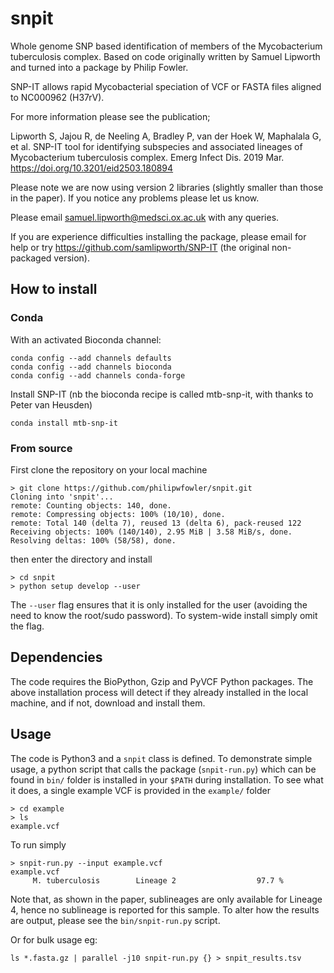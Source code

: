 # snpit

Whole genome SNP based identification of members of the Mycobacterium tuberculosis complex. Based on code originally written by Samuel Lipworth and turned into a package by Philip Fowler.

SNP-IT allows rapid Mycobacterial speciation of VCF or FASTA files aligned to NC000962 (H37rV).

For more information please see the publication;

Lipworth S, Jajou R, de Neeling A, Bradley P, van der Hoek W, Maphalala G, et al. SNP-IT tool for identifying subspecies and associated lineages of Mycobacterium tuberculosis complex. Emerg Infect Dis. 2019 Mar. 
https://doi.org/10.3201/eid2503.180894

Please note we are now using version 2 libraries (slightly smaller than those in the paper). If you notice any problems please let us know.

Please email samuel.lipworth@medsci.ox.ac.uk with any queries.

If you are experience difficulties installing the package, please email for help or try https://github.com/samlipworth/SNP-IT (the original non-packaged version).

## How to install

### Conda

With an activated Bioconda channel:
```
conda config --add channels defaults
conda config --add channels bioconda
conda config --add channels conda-forge
```

Install SNP-IT (nb the bioconda recipe is called mtb-snp-it, with thanks to Peter van Heusden)
```
conda install mtb-snp-it
```
### From source

First clone the repository on your local machine

```   
> git clone https://github.com/philipwfowler/snpit.git
Cloning into 'snpit'...
remote: Counting objects: 140, done.
remote: Compressing objects: 100% (10/10), done.
remote: Total 140 (delta 7), reused 13 (delta 6), pack-reused 122
Receiving objects: 100% (140/140), 2.95 MiB | 3.58 MiB/s, done.
Resolving deltas: 100% (58/58), done.
```   
then enter the directory and install
```
> cd snpit
> python setup develop --user
```
The `--user` flag ensures that it is only installed for the user (avoiding the need to know the root/sudo password). To system-wide install simply omit the flag.

## Dependencies

The code requires the BioPython, Gzip and PyVCF Python packages. The above installation process will detect if they already installed in the local machine, and if not, download and install them.

## Usage

The code is Python3 and a `snpit` class is defined. To demonstrate simple usage, a python script that calls the package (`snpit-run.py`) which can be found in `bin/` folder is installed in your `$PATH` during installation. To see what it does, a single example VCF is provided in the `example/` folder

```
> cd example
> ls
example.vcf
```

To run simply
```
> snpit-run.py --input example.vcf 
example.vcf
     M. tuberculosis        Lineage 2                  97.7 %
```
Note that, as shown in the paper, sublineages are only available for Lineage 4, hence no sublineage is reported for this sample. To alter how the results are output, please see the `bin/snpit-run.py` script.

Or for bulk usage eg:

```
ls *.fasta.gz | parallel -j10 snpit-run.py {} > snpit_results.tsv
```

